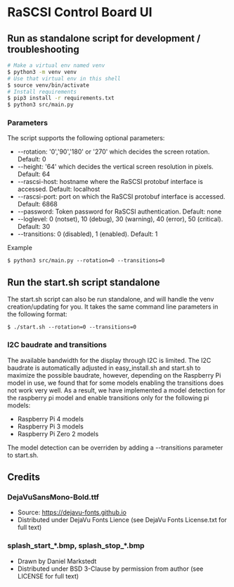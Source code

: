 # RaSCSI Control Board UI

## Run as standalone script for development / troubleshooting

```bash
# Make a virtual env named venv
$ python3 -m venv venv
# Use that virtual env in this shell
$ source venv/bin/activate
# Install requirements
$ pip3 install -r requirements.txt
$ python3 src/main.py
```

### Parameters

The script supports the following optional parameters:
* --rotation: '0','90','180' or '270' which decides the screen rotation. Default: 0
* --height: '64' which decides the vertical screen resolution in pixels. Default: 64
* --rascsi-host: hostname where the RaSCSI protobuf interface is accessed. Default: localhost
* --rascsi-port: port on which the RaSCSI protobuf interface is accessed. Default: 6868
* --password: Token password for RaSCSI authentication. Default: none
* --loglevel: 0 (notset), 10 (debug), 30 (warning), 40 (error), 50 (critical). Default: 30
* --transitions: 0 (disabled), 1 (enabled). Default: 1

Example
```
$ python3 src/main.py --rotation=0 --transitions=0
```

## Run the start.sh script standalone

The start.sh script can also be run standalone, and will handle the venv creation/updating for you. It takes the same command line parameters in the following format:

```
$ ./start.sh --rotation=0 --transitions=0
```
### I2C baudrate and transitions
The available bandwidth for the display through I2C is limited. The I2C baudrate is automatically adjusted in
easy_install.sh and start.sh to maximize the possible baudrate, however, depending on the Raspberry Pi model in use, we found that for some
models enabling the transitions does not work very well. As a result, we have implemented a model detection for
the raspberry pi model and enable transitions only for the following pi models:
- Raspberry Pi 4 models
- Raspberry Pi 3 models
- Raspberry Pi Zero 2 models

The model detection can be overriden by adding a --transitions parameter to start.sh.

## Credits
### DejaVuSansMono-Bold.ttf
* Source: https://dejavu-fonts.github.io
* Distributed under DejaVu Fonts Lience (see DejaVu Fonts License.txt for full text)

### splash_start_\*.bmp, splash_stop_\*.bmp
* Drawn by Daniel Markstedt
* Distributed under BSD 3-Clause by permission from author (see LICENSE for full text)
